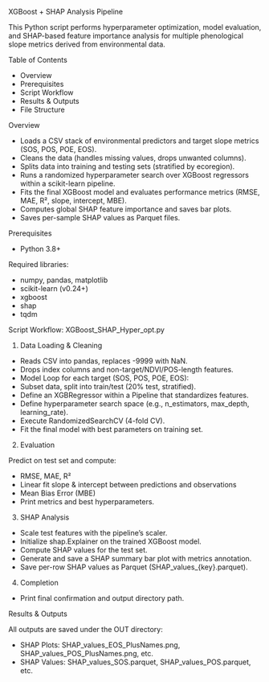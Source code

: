XGBoost + SHAP Analysis Pipeline

This Python script performs hyperparameter optimization, model evaluation, and SHAP-based feature importance analysis for multiple phenological slope metrics derived from environmental data.


Table of Contents

- Overview
- Prerequisites
- Script Workflow
- Results & Outputs
- File Structure


Overview

- Loads a CSV stack of environmental predictors and target slope metrics (SOS, POS, POE, EOS).
- Cleans the data (handles missing values, drops unwanted columns).
- Splits data into training and testing sets (stratified by ecoregion).
- Runs a randomized hyperparameter search over XGBoost regressors within a scikit-learn pipeline.
- Fits the final XGBoost model and evaluates performance metrics (RMSE, MAE, R², slope, intercept, MBE).
- Computes global SHAP feature importance and saves bar plots.
- Saves per-sample SHAP values as Parquet files.


Prerequisites

- Python 3.8+

Required libraries:

- numpy, pandas, matplotlib
- scikit-learn (v0.24+)
- xgboost
- shap
- tqdm

  
Script Workflow: XGBoost_SHAP_Hyper_opt.py

1. Data Loading & Cleaning
  
- Reads CSV into pandas, replaces -9999 with NaN.
- Drops index columns and non-target/NDVI/POS-length features.
- Model Loop for each target (SOS, POS, POE, EOS):
- Subset data, split into train/test (20% test, stratified).
- Define an XGBRegressor within a Pipeline that standardizes features.
- Define hyperparameter search space (e.g., n_estimators, max_depth, learning_rate).
- Execute RandomizedSearchCV (4-fold CV).
- Fit the final model with best parameters on training set.


2. Evaluation

Predict on test set and compute:

- RMSE, MAE, R²
- Linear fit slope & intercept between predictions and observations
- Mean Bias Error (MBE)
- Print metrics and best hyperparameters.

3. SHAP Analysis

- Scale test features with the pipeline’s scaler.
- Initialize shap.Explainer on the trained XGBoost model.
- Compute SHAP values for the test set.
- Generate and save a SHAP summary bar plot with metrics annotation.
- Save per-row SHAP values as Parquet (SHAP_values_{key}.parquet).

4. Completion

- Print final confirmation and output directory path.


Results & Outputs

All outputs are saved under the OUT directory:

- SHAP Plots: SHAP_values_EOS_PlusNames.png, SHAP_values_POS_PlusNames.png, etc.
- SHAP Values: SHAP_values_SOS.parquet, SHAP_values_POS.parquet, etc.
